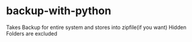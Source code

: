 # backup-with-python


Takes Backup for entire system and stores into zipfile(if you want)
Hidden Folders are excluded

